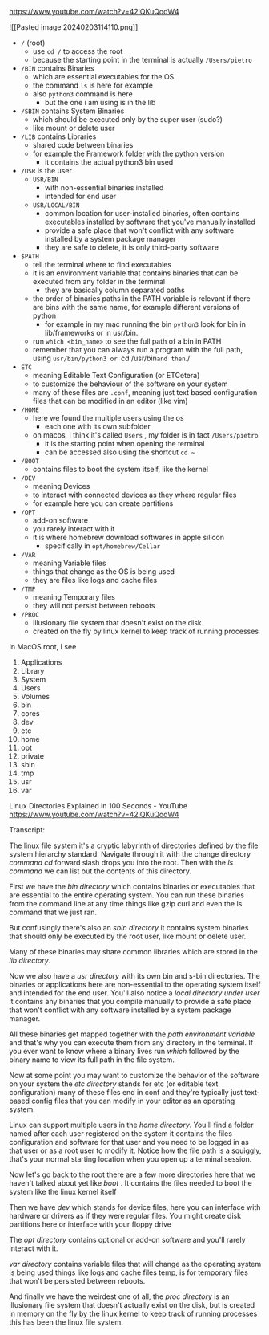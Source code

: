 https://www.youtube.com/watch?v=42iQKuQodW4


![[Pasted image 20240203114110.png]]

- `/` (root)
	- use `cd /` to access the root
	- because the starting point in the terminal is actually `/Users/pietro`
- `/BIN` contains Binaries
	- which are essential executables for the OS
	- the command `ls` is here for example
	- also `python3` command is here
		- but the one i am using is in the lib
- `/SBIN` contains System Binaries
	- which should be executed only by the super user (sudo?)
	- like mount or delete user
- `/LIB` contains Libraries
	- shared code between binaries
	- for example the Framework folder with the python version
		- it contains the actual python3 bin used
- `/USR` is the user
	- `USR/BIN`
		- with non-essential binaries installed
		- intended for end user
	- `USR/LOCAL/BIN` 
		- common location for user-installed binaries, often contains executables installed by software that you've manually installed
		- provide a safe place that won't conflict with any software installed by a system package manager
		- they are safe to delete, it is only third-party software
- `$PATH`
	- tell the terminal where to find executables
	- it is an environment variable that contains binaries that can be executed from any folder in the terminal
		- they are basically column separated paths
	- the order of binaries paths in the PATH variable is relevant if there are bins with the same name, for example different versions of python
		- for example in my mac running the bin  `python3` look for bin in lib/frameworks or in usr/bin.
	- run `which <bin_name>` to see the full path of a bin in PATH
	- remember that you can always run a program with the full path, using `usr/bin/python3 or `cd /usr/bin` and then `./`
- `ETC`
	- meaning Editable Text Configuration (or ETCetera)
	- to customize the behaviour of the software on your system
	- many of these files are `.conf`, meaning just text based configuration files that can be modified in an editor (like vim)
- `/HOME`
	- here we found the multiple users using the os
		- each one with its own subfolder
	- on macos, i think it's called `Users` , my folder is in fact `/Users/pietro`
		- it is the starting point when opening the terminal
		- can be accessed also using the shortcut `cd ~`
- `/BOOT`
	- contains files to boot the system itself, like the kernel
- `/DEV`
	- meaning Devices
	- to interact with connected devices as they where regular files
	- for example here you can create partitions
- `/OPT`
	- add-on software
	- you rarely interact with it
	- it is where homebrew download softwares in apple silicon
		- specifically in `opt/homebrew/Cellar`
- `/VAR`
	- meaning Variable files
	- things that change as the OS is being used
	- they are files like logs and cache files
- `/TMP`
	- meaning Temporary files
	- they will not persist between reboots
- `/PROC`
	- illusionary file system that doesn't exist on the disk
	- created on the fly by linux kernel to keep track of running processes

In MacOS root, I see
1. Applications
2. Library
3. System
4. Users
5. Volumes
6. bin
7. cores
8. dev
9. etc
10. home
11. opt
12. private
13. sbin
14. tmp
15. usr
16. var






Linux Directories Explained in 100 Seconds - YouTube
https://www.youtube.com/watch?v=42iQKuQodW4

Transcript:

The linux file system it's a cryptic labyrinth of directories defined by the file system hierarchy standard. Navigate through it with the change directory *command cd* forward slash drops you into the root. Then with the *ls command* we can list out the contents of this directory.

First we have the *bin directory* which contains binaries or executables that are essential to the entire operating system. You can run these binaries from the command line at any time things like gzip curl and even the ls command that we just ran. 

But confusingly there's also an *sbin directory* it contains system binaries that should only be executed by the root user, like mount or delete user. 

Many of these binaries may share common libraries which are stored in the *lib directory*.

Now we also have a *usr directory* with its own bin and s-bin directories. The binaries or applications here are non-essential to the operating system itself and intended for the end user. You'll also notice a *local directory under user* it contains any binaries that you compile manually to provide a safe place that won't conflict with any software installed by a system package manager.

All these binaries get mapped together with the *path environment variable* and that's why you can execute them from any directory in the terminal. If you ever want to know where a binary lives run *which* followed by the binary name to view its full path in the file system.

Now at some point you may want to customize the behavior of the software on your system the *etc directory* stands for etc (or editable text configuration) many of these files end in conf and they're typically just text-based config files that you can modify in your editor as an operating system.

Linux can support multiple users in the *home directory*. You'll find a folder named after each user registered on the system it contains the files configuration and software for that user and you need to be logged in as that user or as a root user to modify it. Notice how the file path is a squiggly, that's your normal starting location when you open up a terminal session.

Now let's go back to the root there are a few more directories here that we haven't talked about yet like *boot* . It contains the files needed to boot the system like the linux kernel itself

Then we have *dev* which stands for device files, here you can interface with hardware or drivers as if they were regular files. You might create disk partitions here or interface with your floppy drive

The *opt directory* contains optional or add-on software and you'll rarely interact with it.

*var directory* contains variable files that will change as the operating system is being used things like logs and cache files temp, is for temporary files that won't be persisted between reboots.

And finally we have the weirdest one of all, the *proc directory* is an illusionary file system that doesn't actually exist on the disk, but is created in memory on the fly by the linux kernel to keep track of running processes this has been the linux file system.
